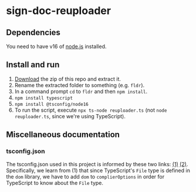 # sign-doc-reuploader

## Dependencies

You need to have v16 of [node.js](https://nodejs.org/en/) installed.

## Install and run

1. [Download](https://github.com/rossgk2/sign-doc-reuploader/archive/refs/heads/main.zip) the zip of this repo and extract it.
2. Rename the extracted folder to something (e.g. `fldr`).
3. In a command prompt `cd` to `fldr` and then `npm install`.
4. `npm install typescript`
5. `npm install @tsconfig/node16`
6. To run the script, execute `npx ts-node reuploader.ts` (not `node reuploader.ts`, since we're using TypeScript).

## Miscellaneous documentation

### tsconfig.json

The tsconfig.json used in this project is informed by these two links: [(1)](https://stackoverflow.com/a/55701637) [(2)](
https://blog.appsignal.com/2022/01/19/how-to-set-up-a-nodejs-project-with-typescript.html). Specifically, we learn from (1) that since TypeScript's `File` type is defined in the `dom` library,  we have to add `dom` to `complierOptions` in order for TypeScript to know about the `File` type.
